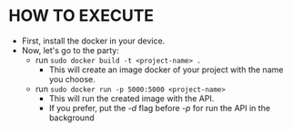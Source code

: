 # HOW TO EXECUTE

- First, install the docker in your device.
- Now, let's go to the party:
	- run `sudo docker build -t <project-name> .`
		- This will create an image docker of your project with the name you choose.
	- run `sudo docker run -p 5000:5000 <project-name>`
		- This will run the created image with the API.
		- If you prefer, put the *-d* flag before *-p* for run the API in the background
